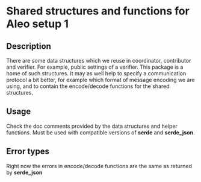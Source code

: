# Shared structures and functions for Aleo setup 1

## Description

There are some data structures which we reuse in coordinator,
contributor and verifier. For example, public settings of a verifier.
This package is a home of such structures. It may as well help
to specify a communication protocol a bit better, for example
which format of message encoding we are using, and to contain
the encode/decode functions for the shared structures.

## Usage

Check the doc comments provided by the data structures and helper functions.
Must be used with compatible versions of **serde** and **serde_json**.

## Error types

Right now the errors in encode/decode functions are the same as returned
by **serde_json**

